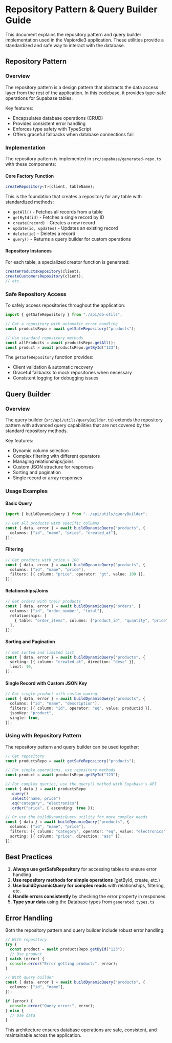 # Repository Pattern & Query Builder Guide

This document explains the repository pattern and query builder implementation used in the Vapiordie3 application. These utilities provide a standardized and safe way to interact with the database.

## Repository Pattern

### Overview

The repository pattern is a design pattern that abstracts the data access layer from the rest of the application. In this codebase, it provides type-safe operations for Supabase tables.

Key features:

- Encapsulates database operations (CRUD)
- Provides consistent error handling
- Enforces type safety with TypeScript
- Offers graceful fallbacks when database connections fail

### Implementation

The repository pattern is implemented in `src/supabase/generated-repo.ts` with these components:

#### Core Factory Function

```typescript
createRepository<T>(client, tableName);
```

This is the foundation that creates a repository for any table with standardized methods:

- `getAll()` - Fetches all records from a table
- `getById(id)` - Fetches a single record by ID
- `create(record)` - Creates a new record
- `update(id, updates)` - Updates an existing record
- `delete(id)` - Deletes a record
- `query()` - Returns a query builder for custom operations

#### Repository Instances

For each table, a specialized creator function is generated:

```typescript
createProductsRepository(client);
createCustomersRepository(client);
// etc.
```

### Safe Repository Access

To safely access repositories throughout the application:

```typescript
import { getSafeRepository } from "./api/db-utils";

// Get a repository with automatic error handling
const productsRepo = await getSafeRepository("products");

// Use standard repository methods
const allProducts = await productsRepo.getAll();
const product = await productsRepo.getById("123");
```

The `getSafeRepository` function provides:

- Client validation & automatic recovery
- Graceful fallbacks to mock repositories when necessary
- Consistent logging for debugging issues

## Query Builder

### Overview

The query builder (`src/api/utils/queryBuilder.ts`) extends the repository pattern with advanced query capabilities that are not covered by the standard repository methods.

Key features:

- Dynamic column selection
- Complex filtering with different operators
- Managing relationships/joins
- Custom JSON structure for responses
- Sorting and pagination
- Single record or array responses

### Usage Examples

#### Basic Query

```typescript
import { buildDynamicQuery } from "../api/utils/queryBuilder";

// Get all products with specific columns
const { data, error } = await buildDynamicQuery("products", {
  columns: ["id", "name", "price", "created_at"],
});
```

#### Filtering

```typescript
// Get products with price > 100
const { data, error } = await buildDynamicQuery("products", {
  columns: ["id", "name", "price"],
  filters: [{ column: "price", operator: "gt", value: 100 }],
});
```

#### Relationships/Joins

```typescript
// Get orders with their products
const { data, error } = await buildDynamicQuery("orders", {
  columns: ["id", "order_number", "total"],
  relationships: [
    { table: "order_items", columns: ["product_id", "quantity", "price"] },
  ],
});
```

#### Sorting and Pagination

```typescript
// Get sorted and limited list
const { data, error } = await buildDynamicQuery("products", {
  sorting: [{ column: "created_at", direction: "desc" }],
  limit: 10,
});
```

#### Single Record with Custom JSON Key

```typescript
// Get single product with custom naming
const { data, error } = await buildDynamicQuery("products", {
  columns: ["id", "name", "description"],
  filters: [{ column: "id", operator: "eq", value: productId }],
  jsonKey: "product",
  single: true,
});
```

### Using with Repository Pattern

The repository pattern and query builder can be used together:

```typescript
// Get repository
const productsRepo = await getSafeRepository("products");

// For simple operations, use repository methods
const product = await productsRepo.getById("123");

// For complex queries, use the query() method with Supabase's API
const { data } = await productsRepo
  .query()
  .select("name, price")
  .eq("category", "electronics")
  .order("price", { ascending: true });

// Or use the buildDynamicQuery utility for more complex needs
const { data } = await buildDynamicQuery("products", {
  columns: ["id", "name", "price"],
  filters: [{ column: "category", operator: "eq", value: "electronics" }],
  sorting: [{ column: "price", direction: "asc" }],
});
```

## Best Practices

1. **Always use getSafeRepository** for accessing tables to ensure error handling
2. **Use repository methods for simple operations** (getById, create, etc.)
3. **Use buildDynamicQuery for complex reads** with relationships, filtering, etc.
4. **Handle errors consistently** by checking the error property in responses
5. **Type your data** using the Database types from `generated.types.ts`

## Error Handling

Both the repository pattern and query builder include robust error handling:

```typescript
// With repository
try {
  const product = await productsRepo.getById("123");
  // Use product
} catch (error) {
  console.error("Error getting product:", error);
}

// With query builder
const { data, error } = await buildDynamicQuery("products", {
  columns: ["id", "name"],
});

if (error) {
  console.error("Query error:", error);
} else {
  // Use data
}
```

This architecture ensures database operations are safe, consistent, and maintainable across the application.
